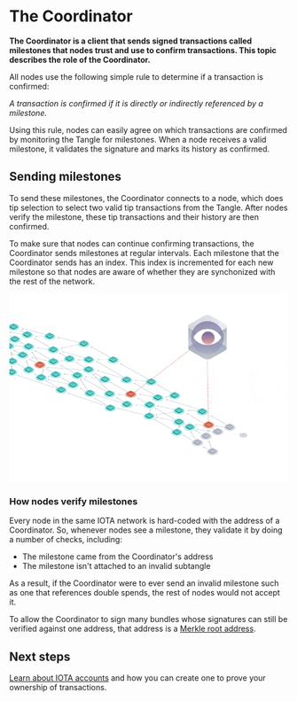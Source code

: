 # The Coordinator

**The Coordinator is a client that sends signed transactions called milestones that nodes trust and use to confirm transactions. This topic describes the role of the Coordinator.**

All nodes use the following simple rule to determine if a transaction is confirmed:

_A transaction is confirmed if it is directly or indirectly referenced by a milestone._

Using this rule, nodes can easily agree on which transactions are confirmed by monitoring the Tangle for milestones. When a node receives a valid milestone, it validates the signature and marks its history as confirmed.

##  Sending milestones

To send these milestones, the Coordinator connects to a node, which does tip selection to select two valid tip transactions from the Tangle. After nodes verify the milestone, these tip transactions and their history are then confirmed.

To make sure that nodes can continue confirming transactions, the Coordinator sends milestones at regular intervals. Each milestone that the Coordinator sends has an index. This index is incremented for each new milestone so that nodes are aware of whether they are synchonized with the rest of the network.

![Milestones being attached to the Tangle](../images/milestones.gif) 

### How nodes verify milestones

Every node in the same IOTA network is hard-coded with the address of a Coordinator. So, whenever nodes see a milestone, they validate it by doing a number of checks, including:

* The milestone came from the Coordinator's address
* The milestone isn't attached to an invalid subtangle

As a result, if the Coordinator were to ever send an invalid milestone such as one that references double spends, the rest of nodes would not accept it.

To allow the Coordinator to sign many bundles whose signatures can still be verified against one address, that address is a [Merkle root address](../cryptography/merkle-tree-address.md).

## Next steps

[Learn about IOTA accounts](../accounts/overview.md) and how you can create one to prove your ownership of transactions.

